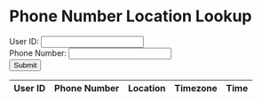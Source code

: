 <html>
  <head>
    <title>Phone Number Location Lookup</title>
  </head>
  <body>
    <h1>Phone Number Location Lookup</h1>
    <form id="phone-form">
      <label for="user_id">User ID:</label>
      <input type="text" id="user_id" name="user_id" required><br>
      <label for="phone_number">Phone Number:</label>
      <input type="text" id="phone_number" name="phone_number" required><br>
      <button type="submit" id="submit-btn">Submit</button>
    </form>
    <div id="result"></div>
    <script>
      const form = document.getElementById('phone-form');
      const result = document.getElementById('result');
      const submitBtn = document.getElementById('submit-btn');
      form.addEventListener('submit', async (event) => {
        event.preventDefault();
        const formData = new FormData(event.target);
        try {
          const response = await fetch('/submit', {
            method: 'POST',
            body: formData
          });
          if (!response.ok) {
            throw new Error('Network response was not ok');
          }
          const data = await response.text();
          result.innerText = data;
        } catch (error) {
          console.error('Error:', error);
          result.innerText = 'An error occurred. Please try again later.';
        }
      });
    </script>
  </body>

<head>
    <meta charset="utf-8">
    <title>Phone Data</title>
</head>
<body>
    <table id="phone-table">
        <thead>
            <tr>
                <th>User ID</th>
                <th>Phone Number</th>
                <th>Location</th>
                <th>Timezone</th>
                <th>Time</th>
            </tr>
        </thead>
        <tbody>
        </tbody>
    </table>
    <script>
        // Fetch the data from the API
        fetch('https://jasj-inventory.duckdns.org/api/phone')
            .then(response => response.json())
            .then(data => {
                // Get the table body
                const tableBody = document.querySelector('#phone-table tbody');
                // Add each row of data to the table
                data.forEach(row => {
                    // Create a new table row
                    const tableRow = document.createElement('tr');
                    // Add the data to the row
                    const userIdCell = document.createElement('td');
                    userIdCell.textContent = row[0];
                    tableRow.appendChild(userIdCell);
                    const phoneNumberCell = document.createElement('td');
                    phoneNumberCell.textContent = row[1];
                    tableRow.appendChild(phoneNumberCell);
                    const locationCell = document.createElement('td');
                    locationCell.textContent = row[2];
                    tableRow.appendChild(locationCell);
                    const timezoneCell = document.createElement('td');
                    timezoneCell.textContent = row[3];
                    tableRow.appendChild(timezoneCell);
                    const timeCell = document.createElement('td');
                    timeCell.textContent = row[4];
                    tableRow.appendChild(timeCell);
                    // Add the row to the table body
                    tableBody.appendChild(tableRow);
                });
            });
    </script>
</body>
</html>